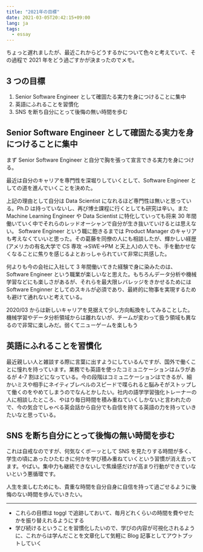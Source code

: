 ```yaml
---
title: "2021年の目標"
date: 2021-03-05T20:42:15+09:00
lang: ja
tags:
  - essay
---
```


ちょっと遅れましたが、最近これからどうするかについて色々と考えていて、その過程で 2021 年をどう過ごすかが決まったのでメモ。

## 3 つの目標

1. Senior Software Engineer として確固たる実力を身につけることに集中
2. 英語にふれることを習慣化
3. SNS を断ち自分にとって後悔の無い時間を歩む

## Senior Software Engineer として確固たる実力を身につけることに集中

まず Senior Software Engineer と自分で胸を張って宣言できる実力を身につける。

最近は自分のキャリアを専門性を深堀りしていくとして、Software Engineer としての道を進んでいくことを決めた。

上記の理由として自分は Data Scientist になれるほど専門性は無いと思っている。Ph.D は持っていないし、再び博士課程に行くとしても研究は辛い。また Machine Learning Engineer や Data Scientist に特化していっても将来 30 年間働いていく中でそれらのレッドオーシャンで自分が生き抜いていけるとは思えない。
Software Engineer という職に飽きるまでは Product Manager のキャリアも考えなくていいと思った。その葛藤を同僚の人にも相談したが、輝かしい経歴(アメリカの有名大学で CS 専攻 →SWE→PM と天上人)の人でも、手を動かせなくなることに焦りを感じるよとおっしゃられていて非常に共感した。

何よりも今の会社に入社して 3 年間働いてきた経験で身に染みたのは、Software Engineer という職業が楽しいなと思えた。もちろんデータ分析や機械学習などにも楽しさがあるが、それらを最大限レバレッジをきかせるためには Software Enginner としてのスキルが必須であり、最終的に物事を実現するためも避けて通れないと考えている。

2020/03 からは新しいキャリアを見据えて少し方向転換をしてみることした。機械学習やデータ分析領域からは離れないが、チームが変わって扱う領域も異なるので非常に楽しみだ。弱くてニューゲームを楽しもう

## 英語にふれることを習慣化

最近親しい人と雑談する際に言葉に出すようにしているんですが、国外で働くことに憧れを持っています。業務でも英語を使ったコミュニケーションはムラがあるが 4-7 割ほどになっている。今の段階はコミュニケーションはできるが、細かいミスや相手にネイティブレベルのスピードで喋られると脳みそがストップして働くのをやめてしまうのでなんとかしたい。社内の語学学習強化トレーナーの人に相談したところ、やはり毎日時間を積み重ねていくしかないと言われたので、今の気合でしゃべる英会話から自分でも自信を持てる英語の力を持っていきたいなと思っている。

## SNS を断ち自分にとって後悔の無い時間を歩む

これは自戒なのですが、何気なくボーッとして SNS を見たりする時間が多く、学生の頃にあったひたむきに何かを学び積み重ねていくという習慣が消え去ってます。やばい。集中力も継続できないしで焦燥感だけが高まり行動ができていないという悪循環です。

人生を楽しむためにも、貴重な時間を自分自身に自信を持って過ごせるように後悔のない時間を歩んでいきたい。

---

- これらの目標は toggl で追跡しておいて、毎月どれくらいの時間を費やせたかを振り替えれるようにする
- 学び続けるということを習慣化したいので、学びの内容が可視化されるように、これからは学んだことを文章化して気軽に Blog 記事としてアウトプットしていく
